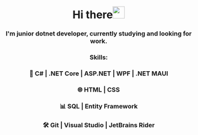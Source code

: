 <h1 align="center">Hi there<img src="https://github.com/blackcater/blackcater/raw/main/images/Hi.gif" height="32"/></h1>
<h3 align="center">I'm junior dotnet developer, currently studying and looking for work.</h3>

<h3 align="center">Skills:</h3>
<h3 align="center">🚀 C# | .NET Core | ASP.NET | WPF | .NET MAUI</h3>
<h3 align="center">🌐 HTML | CSS</h3>
<h3 align="center">📊 SQL | Entity Framework</h3>
<h3 align="center">🛠 Git | Visual Studio | JetBrains Rider</h3>
